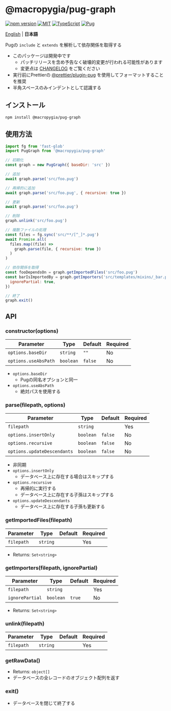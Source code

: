# @macropygia/pug-graph

[![npm version](https://img.shields.io/npm/v/@macropygia/pug-graph.svg?style=flat-square)](https://www.npmjs.com/package/@macropygia/pug-graph)
[![MIT](https://img.shields.io/npm/l/@macropygia/pug-graph?style=flat-square)](./LICENSE)
[![TypeScript](https://img.shields.io/badge/TypeScript-3178c6?style=flat-square&logo=typescript&logoColor=white)](https://www.typescriptlang.org/)
[![Pug](https://img.shields.io/badge/Pug-a86454?style=flat-square&logo=pug&logoColor=white)](https://pugjs.org/)

[English](README.md) | **日本語**

Pugの `include` と `extends` を解析して依存関係を取得する

- このパッケージは開発中です
    - パッチリリースを含め予告なく破壊的変更が行われる可能性があります
    - 変更点は [CHANGELOG](CHANGELOG.md) をご覧ください
- 実行前にPrettierの [@prettier/plugin-pug](https://www.npmjs.com/package/@prettier/plugin-pug) を使用してフォーマットすることを推奨
- 半角スペースのみインデントとして認識する

## インストール

```shell
npm install @macropygia/pug-graph
```

## 使用方法

```js
import fg from 'fast-glob'
import PugGraph from '@macropygia/pug-graph'

// 初期化
const graph = new PugGraph({ baseDir: 'src' })

// 追加
await graph.parse('src/foo.pug')

// 再帰的に追加
await graph.parse('src/foo.pug', { recursive: true })

// 更新
await graph.parse('src/foo.pug')

// 削除
graph.unlink('src/foo.pug')

// 複数ファイルの処理
const files = fg.sync('src/**/[^_]*.pug')
await Promise.all(
  files.map((file) =>
    graph.parse(file, { recursive: true })
  )
)

// 依存関係を取得
const fooDependsOn = graph.getImportedFiles('src/foo.pug')
const barIsImportedBy = graph.getImporters('src/templates/mixins/_bar.pug', {
  ignorePartial: true,
})

// 終了
graph.exit()
```

## API

### constructor(options)

| Parameter            | Type      | Default | Required |
| -------------------- | --------- | ------- | -------- |
| `options.baseDir`    | `string`  | `""`    | No       |
| `options.useAbsPath` | `boolean` | `false` | No       |

- `options.baseDir`
    - Pugの同名オプションと同一
- `options.useAbsPath`
    - 絶対パスを使用する

### parse(filepath, options)

| Parameter                   | Type      | Default | Required |
| --------------------------- | --------- | ------- | -------- |
| `filepath`                  | `string`  |         | Yes      |
| `options.insertOnly`        | `boolean` | `false` | No       |
| `options.recursive`         | `boolean` | `false` | No       |
| `options.updateDescendants` | `boolean` | `false` | No       |

- 非同期
- `options.insertOnly`
    - データベース上に存在する場合はスキップする
- `options.recursive`
    - 再帰的に実行する
    - データベース上に存在する子孫はスキップする
- `options.updateDescendants`
    - データベース上に存在する子孫も更新する

### getImportedFiles(filepath)

| Parameter  | Type     | Default | Required |
| ---------- | -------- | ------- | -------- |
| `filepath` | `string` |         | Yes      |

- Returns: `Set<string>`

### getImporters(filepath, ignorePartial)

| Parameter       | Type      | Default | Required |
| --------------- | --------- | ------- | -------- |
| `filepath`      | `string`  |         | Yes      |
| `ignorePartial` | `boolean` | `true`  | No       |

- Returns: `Set<string>`

### unlink(filepath)

| Parameter  | Type     | Default | Required |
| ---------- | -------- | ------- | -------- |
| `filepath` | `string` |         | Yes      |

### getRawData()

- Returns: `object[]`
- データベースの全レコードのオブジェクト配列を返す

### exit()

- データベースを閉じて終了する
